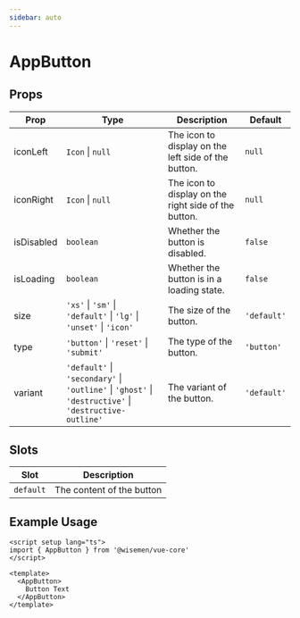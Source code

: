 ```yaml
---
sidebar: auto
---
```

<script setup>
import AppButtonPlayground from './AppButtonPlayground.vue'
</script>


# AppButton

<AppButtonPlayground />



## Props

| Prop       | Type                                                                                                   | Description                                          | Default     |
| ---------- | ------------------------------------------------------------------------------------------------------ | ---------------------------------------------------- | ----------- |
| iconLeft   | `Icon` \| `null`                                                                                       | The icon to display on the left side of the button.  | `null`      |
| iconRight  | `Icon` \| `null`                                                                                       | The icon to display on the right side of the button. | `null`      |
| isDisabled | `boolean`                                                                                              | Whether the button is disabled.                      | `false`     |
| isLoading  | `boolean`                                                                                              | Whether the button is in a loading state.            | `false`     |
| size       | `'xs'` \|  `'sm'` \| `'default'` \| `'lg'`  \|  `'unset'`  \|  `'icon'`                                | The size of the button.                              | `'default'` |
| type       | `'button'` \| `'reset'` \| `'submit'`                                                                  | The type of the button.                              | `'button'`  |
| variant    | `'default'` \| `'secondary'` \| `'outline'` \| `'ghost'` \| `'destructive'` \| `'destructive-outline'` | The variant of the button.                           | `'default'` |



## Slots

| Slot      | Description               |
| --------- | ------------------------- |
| `default` | The content of the button |

## Example Usage

```vue
<script setup lang="ts">
import { AppButton } from '@wisemen/vue-core'
</script>
  
<template>
  <AppButton>
    Button Text
  </AppButton>
</template>
